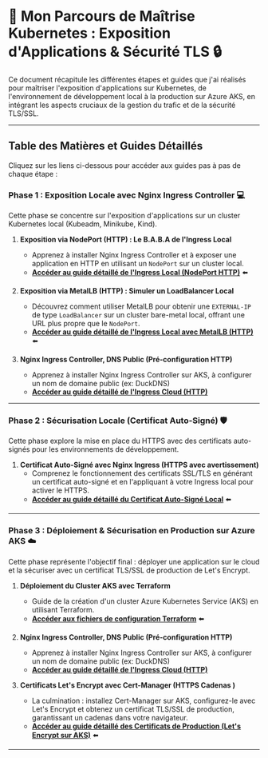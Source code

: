 # 🌟 Mon Parcours de Maîtrise Kubernetes : Exposition d'Applications & Sécurité TLS 🔒

Ce document récapitule les différentes étapes et guides que j'ai réalisés pour maîtriser l'exposition d'applications sur Kubernetes, de l'environnement de développement local à la production sur Azure AKS, en intégrant les aspects cruciaux de la gestion du trafic et de la sécurité TLS/SSL.

---

## **Table des Matières et Guides Détaillés**

Cliquez sur les liens ci-dessous pour accéder aux guides pas à pas de chaque étape :

### **Phase 1 : Exposition Locale avec Nginx Ingress Controller** 💻

Cette phase se concentre sur l'exposition d'applications sur un cluster Kubernetes local (Kubeadm, Minikube, Kind).

1.  **Exposition via NodePort (HTTP) : Le B.A.B.A de l'Ingress Local**
    *   Apprenez à installer Nginx Ingress Controller et à exposer une application en HTTP en utilisant un `NodePort` sur un cluster local.
    *   **[Accéder au guide détaillé de l'Ingress Local (NodePort HTTP)](./ingress/ingress-local.md)** ⬅️ 

2.  **Exposition via MetalLB (HTTP) : Simuler un LoadBalancer Local**
    *   Découvrez comment utiliser MetalLB pour obtenir une `EXTERNAL-IP` de type `LoadBalancer` sur un cluster bare-metal local, offrant une URL plus propre que le `NodePort`.
    *   **[Accéder au guide détaillé de l'Ingress Local avec MetalLB (HTTP)](./ingress/steps-avec-metallb.md)** ⬅️ 


2.  **Nginx Ingress Controller, DNS Public  (Pré-configuration HTTP)**
    *   Apprenez à installer Nginx Ingress Controller sur AKS, à configurer un nom de domaine public (ex: DuckDNS) 
    *   **[Accéder au guide détaillé de l'Ingress Cloud (HTTP)](./ingress/steps-dans-le-cloud-azure.md)** 




---

### **Phase 2 : Sécurisation Locale (Certificat Auto-Signé)** 🛡️

Cette phase explore la mise en place du HTTPS avec des certificats auto-signés pour les environnements de développement.

1.  **Certificat Auto-Signé avec Nginx Ingress (HTTPS avec avertissement)**
    *   Comprenez le fonctionnement des certificats SSL/TLS en générant un certificat auto-signé et en l'appliquant à votre Ingress local pour activer le HTTPS.
    *   **[Accéder au guide détaillé du Certificat Auto-Signé Local](./certs/auto-signé/cert-test-local.md)** ⬅️ 

---

### **Phase 3 : Déploiement & Sécurisation en Production sur Azure AKS** ☁️

Cette phase représente l'objectif final : déployer une application sur le cloud et la sécuriser avec un certificat TLS/SSL de production de Let's Encrypt.

1.  **Déploiement du Cluster AKS avec Terraform**
    *   Guide de la création d'un cluster Azure Kubernetes Service (AKS) en utilisant Terraform.
    *   **[Accéder aux fichiers de configuration Terraform](./cluster-AKS-terraform/)** ⬅️ 

2.  **Nginx Ingress Controller, DNS Public (Pré-configuration HTTP)**
    *   Apprenez à installer Nginx Ingress Controller sur AKS, à configurer un nom de domaine public (ex: DuckDNS) 
    *   **[Accéder au guide détaillé de l'Ingress Cloud (HTTP)](./ingress/steps-dans-le-cloud-azure.md)**

3.  **Certificats Let's Encrypt avec Cert-Manager (HTTPS Cadenas )**
    *   La culmination : installez Cert-Manager sur AKS, configurez-le avec Let's Encrypt et obtenez un certificat TLS/SSL de production, garantissant un cadenas  dans votre navigateur.
    *   **[Accéder au guide détaillé des Certificats de Production (Let's Encrypt sur AKS)](./certs/cert-prod/steps.md)** ⬅️ 

---